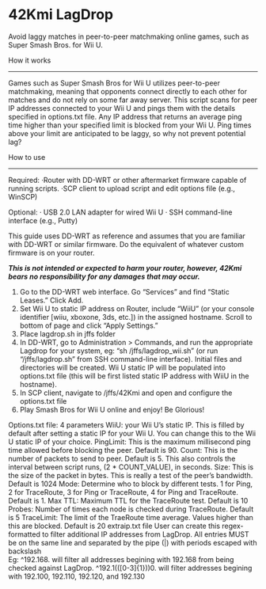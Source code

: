 # 42Kmi LagDrop
Avoid laggy matches in peer-to-peer matchmaking online games, such as Super Smash Bros. for Wii U.

How it works
________________
Games such as Super Smash Bros for Wii U utilizes peer-to-peer matchmaking, meaning that opponents connect directly to each other for matches and do not rely on some far away server. This script scans for peer IP addresses connected to your Wii U and pings them with the details specified in options.txt file. Any IP address that returns an average ping time higher than your specified limit is blocked from your Wii U. Ping times above your limit are anticipated to be laggy, so why not prevent potential lag?

How to use
________________
Required:
·Router with DD-WRT or other aftermarket firmware capable of running scripts.
·SCP client to upload script and edit options file (e.g., WinSCP)


Optional:
· USB 2.0 LAN adapter for wired Wii U 
· SSH command-line interface (e.g., Putty) 


This guide uses DD-WRT as reference and assumes that you are familiar with DD-WRT or similar firmware. Do the equivalent of whatever custom firmware is on your router.


***This is not intended or expected to harm your router, however, 42Kmi bears no responsibility for any damages that may occur.*** 


1. Go to the DD-WRT web interface. Go “Services” and find “Static Leases.” Click Add.
2. Set Wii U to static IP address on Router, include “WiiU” (or your console identifier [wiiu, xboxone, 3ds, etc.]) in the assigned hostname. Scroll to bottom of page and click “Apply Settings.” 
3. Place lagdrop.sh in jffs folder
4. In DD-WRT, go to Administration > Commands, and run  the appropriate Lagdrop for your system, eg: “sh /jffs/lagdrop_wii.sh” (or run “/jffs/lagdrop.sh” from SSH command-line interface). Initial files and directories will be created. Wii U static IP will be populated into options.txt file (this will be first listed static IP address with WiiU in the hostname).
5. In SCP client, navigate to /jffs/42Kmi and open and configure the options.txt file
6. Play Smash Bros for Wii U online and enjoy! Be Glorious!

Options.txt file: 4 parameters
WiiU: your Wii U’s static IP. This is filled by default after setting a static IP for your Wii U. You can change this to the Wii U static IP of your choice.
PingLimit: This is the maximum millisecond ping time allowed before blocking the peer. Default is 90.
Count: This is the number of packets to send to peer. Default is 5. This also controls the interval between script runs, (2 * COUNT_VALUE), in seconds.
Size: This is the size of the packet in bytes. This is really a test of the peer’s bandwidth. Default is 1024
Mode: Determine who to block by different tests. 1 for Ping, 2 for TraceRoute, 3 for Ping or TraceRoute, 4 for Ping and TraceRoute. Default is 1.
Max TTL: Maximum TTL for the TraceRoute test. Default is 10
Probes: Number of times each node is checked during TraceRoute. Default is 5
TraceLimit: The limit of the TraeRoute time average. Values higher than this are blocked. Default is 20
extraip.txt file
User can create this regex-formatted to filter additional IP addresses from LagDrop. All entries MUST be on the same line and separated by the pipe (|) with periods escaped with backslash \
Eg: ^192\.168\. will filter all addresses begining with 192.168 from being checked against LagDrop.
^192\.1(([0-3]{1}))0\. will filter addresses begining with 192.100, 192.110, 192.120, and 192.130

